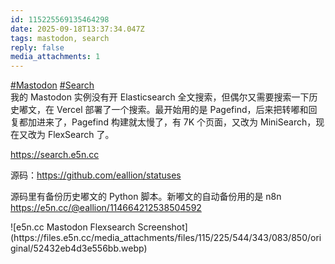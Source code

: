 ```yaml
---
id: 115225569135464298
date: 2025-09-18T13:37:34.047Z
tags: mastodon, search
reply: false
media_attachments: 1
---
```


<p><a href="https://e5n.cc/tags/Mastodon" class="mention hashtag" rel="tag">#<span>Mastodon</span></a> <a href="https://e5n.cc/tags/Search" class="mention hashtag" rel="tag">#<span>Search</span></a> <br>我的 Mastodon 实例没有开 Elasticsearch 全文搜索，但偶尔又需要搜索一下历史嘟文，在 Vercel 部署了一个搜索。最开始用的是 Pagefind，后来把转嘟和回复都加进来了，Pagefind 构建就太慢了，有 7K 个页面，又改为 MiniSearch，现在又改为 FlexSearch 了。</p><p><a href="https://search.e5n.cc" target="_blank" rel="nofollow noopener" translate="no"><span class="invisible">https://</span><span class="">search.e5n.cc</span><span class="invisible"></span></a></p><p>源码：<a href="https://github.com/eallion/statuses" target="_blank" rel="nofollow noopener" translate="no"><span class="invisible">https://</span><span class="">github.com/eallion/statuses</span><span class="invisible"></span></a></p><p>源码里有备份历史嘟文的 Python 脚本。新嘟文的自动备份用的是 n8n <a href="https://e5n.cc/@eallion/114664212538504592" target="_blank" translate="no"><span class="invisible">https://</span><span class="ellipsis">e5n.cc/@eallion/11466421253850</span><span class="invisible">4592</span></a></p>
![e5n.cc Mastodon Flexsearch Screenshot](https://files.e5n.cc/media_attachments/files/115/225/544/343/083/850/original/52432eb4d3e556bb.webp)
